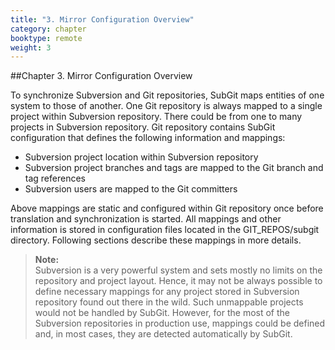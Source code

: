 ```yaml
---
title: "3. Mirror Configuration Overview"
category: chapter
booktype: remote
weight: 3
---
```

##Chapter 3. Mirror Configuration Overview

To synchronize Subversion and Git repositories, SubGit maps entities of one system to those of another. One Git repository is always mapped to a single project within Subversion repository. There could be from one to many projects in Subversion repository. Git repository contains SubGit configuration that defines the following information and mappings:

+ Subversion project location within Subversion repository
+ Subversion project branches and tags are mapped to the Git branch and tag references
+ Subversion users are mapped to the Git committers

Above mappings are static and configured within Git repository once before translation and synchronization is started. All mappings and other information is stored in configuration files located in the GIT_REPOS/subgit directory. Following sections describe these mappings in more details.

> **Note:**<br>
> Subversion is a very powerful system and sets mostly no limits on the repository and project layout. Hence, it may not be always possible to define necessary mappings for any project stored in Subversion repository found out there in the wild. Such unmappable projects would not be handled by SubGit. However, for the most of the Subversion repositories in production use, mappings could be defined and, in most cases, they are detected automatically by SubGit.